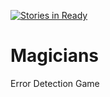 [![Stories in Ready](https://badge.waffle.io/carlo379/Magicians.png?label=ready&title=Ready)](https://waffle.io/carlo379/Magicians)
# Magicians
Error Detection Game
